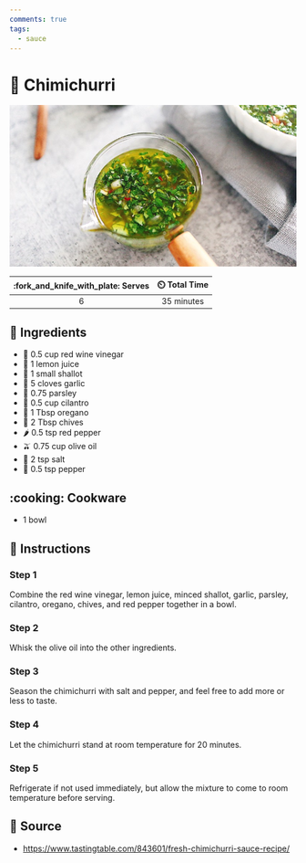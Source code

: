 ```yaml
---
comments: true
tags:
  - sauce
---
```

# :herb: Chimichurri

![Chimichurri](../assets/images/chimichurri.jpg)

| :fork_and_knife_with_plate: Serves | :timer_clock: Total Time |
|:----------------------------------:|:-----------------------: |
| 6 | 35 minutes |

## :salt: Ingredients

- 🥂 0.5 cup red wine vinegar
- :lemon: 1 lemon juice
- :garlic: 1 small shallot
- :garlic: 5 cloves garlic
- :herb: 0.75 parsley
- :herb: 0.5 cup cilantro
- :herb: 1 Tbsp oregano
- :herb: 2 Tbsp chives
- :hot_pepper: 0.5 tsp red pepper
- :olive: 0.75 cup olive oil
- :salt: 2 tsp salt
- :salt: 0.5 tsp pepper

## :cooking: Cookware

- 1 bowl

## :pencil: Instructions

### Step 1

Combine the red wine vinegar, lemon juice, minced shallot, garlic, parsley, cilantro, oregano, chives, and red pepper
together in a bowl.

### Step 2

Whisk the olive oil into the other ingredients.

### Step 3

Season the chimichurri with salt and pepper, and feel free to add more or less to taste.

### Step 4

Let the chimichurri stand at room temperature for 20 minutes.

### Step 5

Refrigerate if not used immediately, but allow the mixture to come to room temperature before serving.

## :link: Source

- <https://www.tastingtable.com/843601/fresh-chimichurri-sauce-recipe/>
